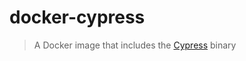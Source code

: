 # docker-cypress
> A Docker image that includes the [Cypress][cypressUrl] binary

[cypressUrl]: https://www.cypress.io/
